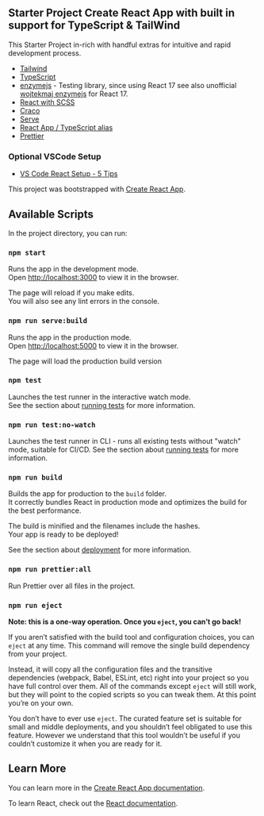 ## Starter Project Create React App with built in support for TypeScript & TailWind

This Starter Project in-rich with handful extras for intuitive and rapid development process.

-   [Tailwind](https://tailwindcss.com/)
-   [TypeScript](https://www.typescriptlang.org/)
-   [enzymejs](https://github.com/enzymejs/enzyme) - Testing library,
    since using React 17 see also unofficial [wojtekmaj enzymejs](https://github.com/wojtekmaj/enzyme-adapter-react-17) for React 17.
-   [React with SCSS](https://create-react-app.dev/docs/adding-a-sass-stylesheet)
-   [Craco](https://github.com/gsoft-inc/craco)
-   [Serve](https://www.npmjs.com/package/serve)
-   [React App / TypeScript alias](https://github.com/oklas/react-app-rewire-alias#using-craco)
-   [Prettier ](https://prettier.io/)

### Optional VSCode Setup
-   [VS Code React Setup - 5 Tips](https://dev.to/jamesqquick/vs-code-react-setup-5-tips-419d)

This project was bootstrapped with [Create React App](https://github.com/facebook/create-react-app).

## Available Scripts

In the project directory, you can run:

### `npm start`

Runs the app in the development mode.\
Open [http://localhost:3000](http://localhost:3000) to view it in the browser.

The page will reload if you make edits.\
You will also see any lint errors in the console.

### `npm run serve:build`

Runs the app in the production mode.\
Open [http://localhost:5000](http://localhost:5000) to view it in the browser.

The page will load the production build version

### `npm test`

Launches the test runner in the interactive watch mode.\
See the section about [running tests](https://facebook.github.io/create-react-app/docs/running-tests) for more information.

### `npm run test:no-watch`

Launches the test runner in CLI - runs all existing tests without "watch" mode, suitable for CI/CD.
See the section about [running tests](https://facebook.github.io/create-react-app/docs/running-tests) for more information.

### `npm run build`

Builds the app for production to the `build` folder.\
It correctly bundles React in production mode and optimizes the build for the best performance.

The build is minified and the filenames include the hashes.\
Your app is ready to be deployed!

See the section about [deployment](https://facebook.github.io/create-react-app/docs/deployment) for more information.

### `npm run prettier:all`

Run Prettier over all files in the project.

### `npm run eject`

**Note: this is a one-way operation. Once you `eject`, you can’t go back!**

If you aren’t satisfied with the build tool and configuration choices, you can `eject` at any time. This command will remove the single build dependency from your project.

Instead, it will copy all the configuration files and the transitive dependencies (webpack, Babel, ESLint, etc) right into your project so you have full control over them. All of the commands except `eject` will still work, but they will point to the copied scripts so you can tweak them. At this point you’re on your own.

You don’t have to ever use `eject`. The curated feature set is suitable for small and middle deployments, and you shouldn’t feel obligated to use this feature. However we understand that this tool wouldn’t be useful if you couldn’t customize it when you are ready for it.

## Learn More

You can learn more in the [Create React App documentation](https://facebook.github.io/create-react-app/docs/getting-started).

To learn React, check out the [React documentation](https://reactjs.org/).
